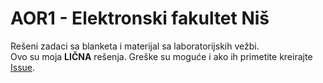 # AOR1 - Elektronski fakultet Niš
Rešeni zadaci sa blanketa i materijal sa laboratorijskih vežbi.<br>
Ovo su moja **LIČNA** rešenja. Greške su moguće i ako ih primetite kreirajte [Issue](https://docs.github.com/en/issues/tracking-your-work-with-issues/creating-an-issue).
